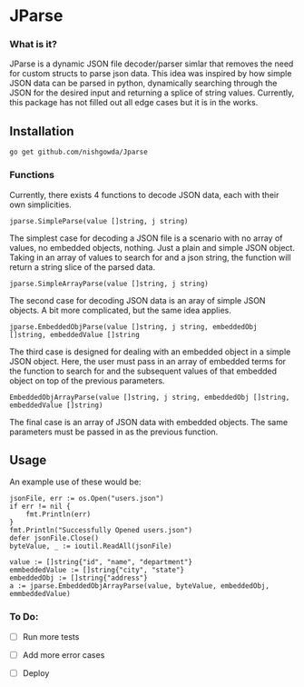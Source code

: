 # JParse

### What is it?
JParse is a dynamic JSON file decoder/parser simlar that removes the need for custom structs to parse json data. This idea was inspired by how simple JSON data can be parsed in python, dynamically searching through the JSON for the desired input and returning a splice of string values. Currently, this package has not filled out all edge cases but it is in the works. 

## Installation
``` 
go get github.com/nishgowda/Jparse 
```

### Functions 
Currently, there exists 4 functions to decode JSON data, each with their own simplicities.

```
jparse.SimpleParse(value []string, j string)
```
The simplest case for decoding a JSON file is a scenario with no array of values, no embedded objects, nothing. Just a plain and simple JSON object. Taking in an array of values to search for and a json string, the function will return a string slice of the parsed data.

```
jparse.SimpleArrayParse(value []string, j string)
```
The second case for decoding JSON data is an aray of simple JSON objects. A bit more complicated, but the same idea applies. 

```
jparse.EmbeddedObjParse(value []string, j string, embeddedObj []string, embeddedValue []string
```
The third case is designed for dealing with an embedded object in a simple JSON object. Here, the user must pass in an array of embedded terms for the function to search for and the subsequent values of that embedded object on top of the previous parameters. 

```
EmbeddedObjArrayParse(value []string, j string, embeddedObj []string, embeddedValue []string)
```
The final case is an array of JSON data with embedded objects. The same parameters must be passed in as the previous function. 

## Usage
An example use of these would be:
```
jsonFile, err := os.Open("users.json")
if err != nil {
    fmt.Println(err)
}
fmt.Println("Successfully Opened users.json")
defer jsonFile.Close()
byteValue, _ := ioutil.ReadAll(jsonFile)

value := []string{"id", "name", "department"}
emmbeddedValue := []string{"city", "state"}
embeddedObj := []string{"address"}
a := jparse.EmbeddedObjArrayParse(value, byteValue, embeddedObj, emmbeddedValue)
```
### To Do:
- [ ] Run more tests
- [ ] Add more error cases
- [ ] Deploy
  
